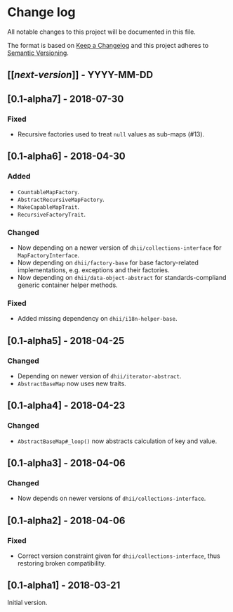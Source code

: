 # Change log
All notable changes to this project will be documented in this file.

The format is based on [Keep a Changelog](http://keepachangelog.com/)
and this project adheres to [Semantic Versioning](http://semver.org/).

## [[*next-version*]] - YYYY-MM-DD

## [0.1-alpha7] - 2018-07-30
### Fixed
- Recursive factories used to treat `null` values as sub-maps (#13).

## [0.1-alpha6] - 2018-04-30
### Added
- `CountableMapFactory`.
- `AbstractRecursiveMapFactory`.
- `MakeCapableMapTrait`.
- `RecursiveFactoryTrait`.

### Changed
- Now depending on a newer version of `dhii/collections-interface` for `MapFactoryInterface`.
- Now depending on `dhii/factory-base` for base factory-related implementations, e.g. exceptions and their factories.
- Now depending on `dhii/data-object-abstract` for standards-compliand generic container helper methods.

### Fixed
- Added missing dependency on `dhii/i18n-helper-base`.

## [0.1-alpha5] - 2018-04-25
### Changed
- Depending on newer version of `dhii/iterator-abstract`.
- `AbstractBaseMap` now uses new traits.

## [0.1-alpha4] - 2018-04-23
### Changed
- `AbstractBaseMap#_loop()` now abstracts calculation of key and value.

## [0.1-alpha3] - 2018-04-06
### Changed
- Now depends on newer versions of `dhii/collections-interface`.

## [0.1-alpha2] - 2018-04-06
### Fixed
- Correct version constraint given for `dhii/collections-interface`, thus restoring broken compatibility.

## [0.1-alpha1] - 2018-03-21
Initial version.
